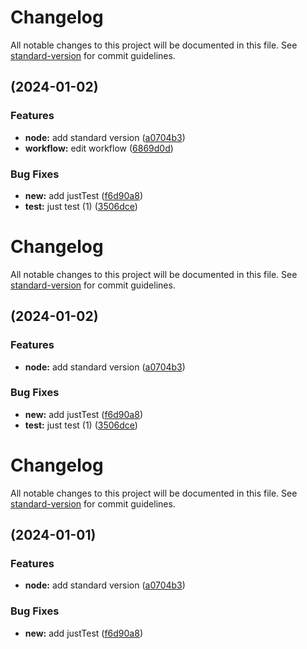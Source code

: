 # Changelog

All notable changes to this project will be documented in this file. See [standard-version](https://github.com/conventional-changelog/standard-version) for commit guidelines.

## [](https://github.com/danggro/multi-container-deploy-test/compare/v0.1.12...v) (2024-01-02)


### Features

* **node:** add standard version ([a0704b3](https://github.com/danggro/multi-container-deploy-test/commit/a0704b384232599a25dbcafa67e6f59d743602ea))
* **workflow:** edit workflow ([6869d0d](https://github.com/danggro/multi-container-deploy-test/commit/6869d0d343a4bc8d1d2e957e9320e22d3cfc63ee))


### Bug Fixes

* **new:** add justTest ([f6d90a8](https://github.com/danggro/multi-container-deploy-test/commit/f6d90a871ca8eaf9cc790bc255fd207cdf36690d))
* **test:** just test (1) ([3506dce](https://github.com/danggro/multi-container-deploy-test/commit/3506dcef17a1f1569c9b16ab81c5ac061ac5e111))

# Changelog

All notable changes to this project will be documented in this file. See [standard-version](https://github.com/conventional-changelog/standard-version) for commit guidelines.

## [](https://github.com/danggro/multi-container-deploy-test/compare/v0.1.12...v) (2024-01-02)


### Features

* **node:** add standard version ([a0704b3](https://github.com/danggro/multi-container-deploy-test/commit/a0704b384232599a25dbcafa67e6f59d743602ea))


### Bug Fixes

* **new:** add justTest ([f6d90a8](https://github.com/danggro/multi-container-deploy-test/commit/f6d90a871ca8eaf9cc790bc255fd207cdf36690d))
* **test:** just test (1) ([3506dce](https://github.com/danggro/multi-container-deploy-test/commit/3506dcef17a1f1569c9b16ab81c5ac061ac5e111))

# Changelog

All notable changes to this project will be documented in this file. See [standard-version](https://github.com/conventional-changelog/standard-version) for commit guidelines.

## [](https://github.com/danggro/multi-container-deploy-test/compare/v0.1.12...v) (2024-01-01)


### Features

* **node:** add standard version ([a0704b3](https://github.com/danggro/multi-container-deploy-test/commit/a0704b384232599a25dbcafa67e6f59d743602ea))


### Bug Fixes

* **new:** add justTest ([f6d90a8](https://github.com/danggro/multi-container-deploy-test/commit/f6d90a871ca8eaf9cc790bc255fd207cdf36690d))
